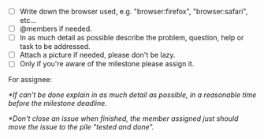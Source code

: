 - [ ] Write down the browser used, e.g. "browser:firefox", "browser:safari", etc...
- [ ] @members if needed.
- [ ] In as much detail as possible describe the problem, question, help or task to be addressed.
- [ ] Attach a picture if needed, please don't be lazy.
- [ ] Only if you're aware of the milestone please assign it.

For assignee:

_*If can't be done explain in as much detail as possible, in a reasonable time before the milestone deadline._

_*Don't close an issue when finished, the member assigned just should move the issue to the pile "tested and done"._
